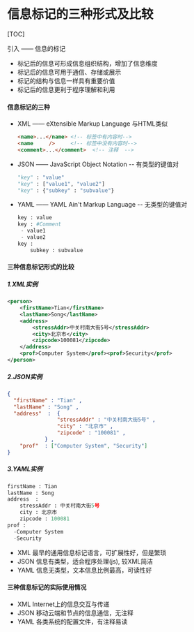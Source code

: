 # 信息标记的三种形式及比较

[TOC]

引入 —— 信息的标记
- 标记后的信息可形成信息组织结构，增加了信息维度
- 标记后的信息可用于通信、存储或展示
- 标记的结构与信息一样具有重要价值
- 标记后的信息更利于程序理解和利用

#### 信息标记的三种
- XML —— eXtensible Markup Language 与HTML类似
  ```html
  <name>...</name> <!-- 标签中有内容时-->
  <name     />     <!-- 标签中没有内容时-->
  <comment>...</comment>  <!-- 注释  -->
  ```
- JSON —— JavaScript Object Notation -- 有类型的键值对
  ```python
  "key" : "value"    
  "key" : ["value1", "value2"]
  "key" : {"subkey" : "subvalue"}
  ```
- YAML —— YAML Ain't Markup Language  -- 无类型的键值对
  ```python
  key : value
  key : #Comment
   - value1
   - value2
  key :
      subkey : subvalue
  ```

#### 三种信息标记形式的比较
##### 1.XML实例
```xml
<person>
	<firstName>Tian</firstName>
	<lastName>Song</lastName>
	<address>
		<stressAddr>中关村南大街5号</stressAddr>
		<city>北京市</city>
		<zipcode>100081</zipcode>
	</address>
	<prof>Computer System</prof><prof>Security</prof>
</person>
```
##### 2.JSON实例
```json
{
  "firstName" : "Tian" ,
  "lastName" : "Song" ,
  "address"  :  {
  				"stressAddr" : "中关村南大街5号" ,
  				"city" : "北京市" ,
  				"zipcode" : "100081" ,
			} ,
	"prof"  : ["Computer System", "Security"]
}
```
##### 3.YAML实例
```python
firstName : Tian
lastName : Song
address  :
	stressAddr : 中关村南大街5号
	city : 北京市
	zipcode : 100081
prof :
  -Computer System
  -Security
```

- XML 最早的通用信息标记语言，可扩展性好，但是繁琐
- JSON 信息有类型，适合程序处理(js), 较XML简洁
- YAML 信息无类型，文本信息比例最高，可读性好
#### 三种信息标记的实际使用情况
- XML Internet上的信息交互与传递
- JSON 移动云端和节点的信息通信，无注释
- YAML 各类系统的配置文件，有注释易读
